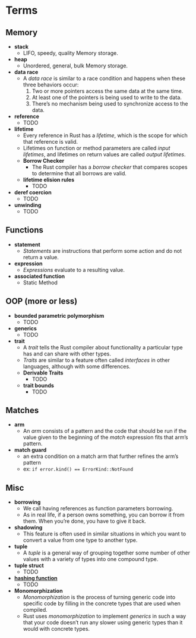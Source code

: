# Terms

## Memory
  - **stack**
    - LIFO, speedy, quality Memory storage.
  - **heap**
    - Unordered, general, bulk Memory storage.
  - **data race**
    - A *data race* is similar to a race condition and happens when these three behaviors occur:
      1. Two or more pointers access the same data at the same time.
      2. At least one of the pointers is being used to write to the data.
      3. There’s no mechanism being used to synchronize access to the data.
  - **reference**
    - TODO
  - **lifetime**
    - Every reference in Rust has a *lifetime*, which is the scope for which that reference is valid. 
    - Lifetimes on function or method parameters are called *input lifetimes*, and lifetimes on return values are called *output lifetimes*.
    - **Borrow Checker**
      - The Rust compiler has a *borrow checker* that compares scopes to determine that all borrows are valid.
    - **lifetime elision rules**
      - TODO
  - **deref coercion**
    - TODO
  - **unwinding**
    - TODO
## Functions
  - **statement**
    - *Statements* are instructions that perform some action and do not return a value.
  - **expression**
    - *Expressions* evaluate to a resulting value.
  - **associated function**
    - Static Method
## OOP (more or less)
  - **bounded parametric polymorphism**
    - TODO
  - **generics**
    - TODO
  - **trait**
    - A *trait* tells the Rust compiler about functionality a particular type has and can share with other types.
    - *Traits* are similar to a feature often called *interfaces* in other languages, although with some differences.
    - **Derivable Traits**
      - TODO
    - **trait bounds**
      - TODO
## Matches
  - **arm**
    - An *arm* consists of a pattern and the code that should be run if the value given to the beginning of the *match* expression fits that arm’s pattern.
  - **match guard**
    - an extra condition on a match arm that further refines the arm’s pattern
    - ex: `if error.kind() == ErrorKind::NotFound`
## Misc
  - **borrowing**
    - We call having references as function parameters borrowing. 
    - As in real life, if a person owns something, you can borrow it from them. When you’re done, you have to give it back.
  - **shadowing**
    - This feature is often used in similar situations in which you want to convert a value from one type to another type.
  - **tuple**
    - A *tuple* is a general way of grouping together some number of other values with a variety of types into one compound type.
  - **tuple struct**
    - TODO
  - [**hashing function**](https://doc.rust-lang.org/book/second-edition/ch08-03-hash-maps.html#hashing-functions)
    - TODO
  - **Monomorphization**
    - *Monomorphization* is the process of turning generic code into specific code by filling in the concrete types that are used when compiled. 
    - Rust uses *monomorphization* to implement *generics* in such a way that your code doesn’t run any slower using generic types than it would with concrete types.

